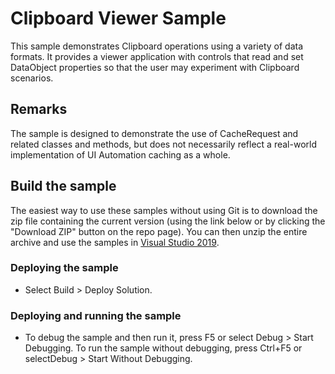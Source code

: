
# Clipboard Viewer Sample
This sample demonstrates Clipboard operations using a variety of data formats. It provides a viewer application with controls that read and set DataObject properties so that the user may experiment with Clipboard scenarios.

## Remarks
The sample is designed to demonstrate the use of CacheRequest and related classes and methods, but does not necessarily reflect a real-world implementation of UI Automation caching as a whole.

## Build the sample
The easiest way to use these samples without using Git is to download the zip file containing the current version (using the link below or by clicking the "Download ZIP" button on the repo page). You can then unzip the entire archive and use the samples in [Visual Studio 2019](https://www.visualstudio.com/wpf-vs).

### Deploying the sample
- Select Build > Deploy Solution. 

### Deploying and running the sample
- To debug the sample and then run it, press F5 or select Debug >  Start Debugging. To run the sample without debugging, press Ctrl+F5 or selectDebug > Start Without Debugging. 

